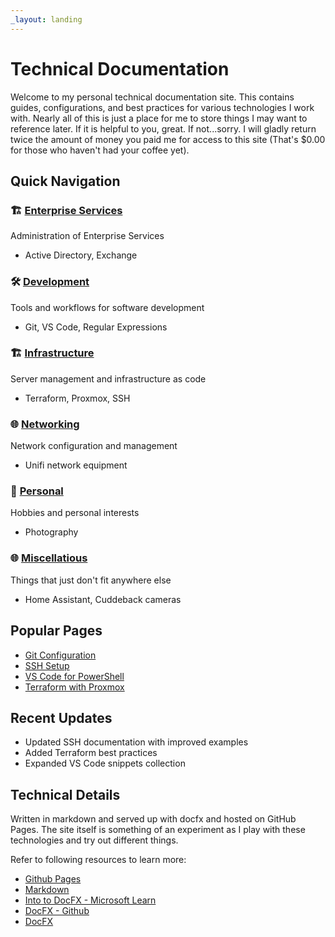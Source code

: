 ```yaml
---
_layout: landing
---
```


# Technical Documentation

Welcome to my personal technical documentation site. This contains guides, configurations, and best practices for various technologies I work with. Nearly all of this is just a place for me to store things I may want to reference later. If it is helpful to you, great. If not...sorry. I will gladly return twice the amount of money you paid me for access to this site (That's $0.00 for those who haven't had your coffee yet).

## Quick Navigation

### 🏗️ [Enterprise Services](docs/services/)

Administration of Enterprise Services

- Active Directory, Exchange

### 🛠️ [Development](docs/development/)

Tools and workflows for software development

- Git, VS Code, Regular Expressions

### 🏗️ [Infrastructure](docs/infrastructure/)

Server management and infrastructure as code

- Terraform, Proxmox, SSH

### 🌐 [Networking](docs/networking/)

Network configuration and management

- Unifi network equipment

### 📸 [Personal](docs/personal/)

Hobbies and personal interests

- Photography

### 🌐 [Miscellatious](docs/misc/)

Things that just don't fit anywhere else

- Home Assistant, Cuddeback cameras

## Popular Pages

- [Git Configuration](docs/development/git/configuration.md)
- [SSH Setup](docs/security/ssh/)
- [VS Code for PowerShell](docs/development/vscode/)
- [Terraform with Proxmox](docs/infrastructure/terraform/proxmox.md)

## Recent Updates

- Updated SSH documentation with improved examples
- Added Terraform best practices
- Expanded VS Code snippets collection

## Technical Details

Written in markdown and served up with docfx and hosted on GitHub Pages. The site itself is something of an experiment as I play with these technologies and try out different things.

Refer to following resources to learn more:

- [Github Pages](https://pages.github.com/)
- [Markdown](http://daringfireball.net/projects/markdown/)
- [Into to DocFX - Microsoft Learn](https://learn.microsoft.com/en-us/shows/on-dotnet/intro-to-docfx)
- [DocFX - Github](https://github.com/dotnet/docfx)
- [DocFX](https://dotnet.github.io/docfx/docs/basic-concepts.html)
